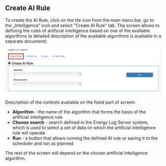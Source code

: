 Create AI Rule
--------------
To create the AI Rule, click on the tile icon from the main menu bar, 
go to the „Intelligence" icon and select "Create AI Rule" tab. 
The screen allows to defining the rules of artificial intelligence
based on one of the available algorithms (a detailed description of
the available algorithms is available in a separate document).

![](/./media/media/image65_js.png)

Description of the controls available on the fixed part of screen:

- **Algorithm** - the name of the algorithm that forms the basis of the
artificial intelligence rule
- **Choose search** - search defined in the Energy Log Server system,
which is used to select a set of data on which the artificial
intelligence rule will operate
- **Run** - a button that allows running the defined AI rule or saving it
to the scheduler and run as planned

The rest of the screen will depend on the chosen artificial
intelligence algorithm.

